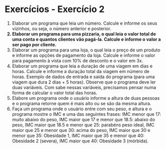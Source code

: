 # Exercícios - Exercício 2
<ol>
    <li>Elaborar um programa que leia um número. Calcule e informe os seus vizinhos, ou seja, o número anterior e posterior.</li>
    <b><li>Elaborar um programa para uma pizzaria, o qual leia o valor total de uma conta e quantos clientes vão pagá-la. Calcule e informe o valor a ser pago por cliente.</li></b>
    <li>Elaborar um programa para uma loja, o qual leia o preço de um produto e informe as opções de pagamento da loja. Calcule e informe o valor para pagamento à vista com 10% de desconto e o valor em 3x.</li>
    <li>Elaborar um programa que leia a duração de uma viagem em dias e horas. Calcule e informe a duração total da viagem em número de horas. Exemplo de dados de entrada e saída do programa (para uma viagem que dura 2 dias + 5 horas). Observe que o programa deve ler duas variáveis. Com sabe nessas variáveis, precisamos pensar numa forma de calcular o valor total das horas.</li>
    <li>Elabore um programa onde o usuário informe a altura de duas pessoas e o programa retorne quem é mais alto ou se são da mesma altura.</li>
    <li>Faça um programa onde o usuário entre com seu peso, e altura e o programa mostre o IMC e uma das seguintes frases: IMC menor que 17: muito abaixo do peso, IMC maior que 17 e menor que 18.5: abaixo do peso, IMC maior que 18.5 e menor que 25: parabéns peso ideal, IMC maior que 25 e menor que 30: acima do peso, IMC maior que 30 e menor que 35: Obesidade 1, IMC maior que 35 e menor que 40: Obesidade 2 (severa), IMC maior que 40: Obesidade 3 (mórbida).</li>
</ol>